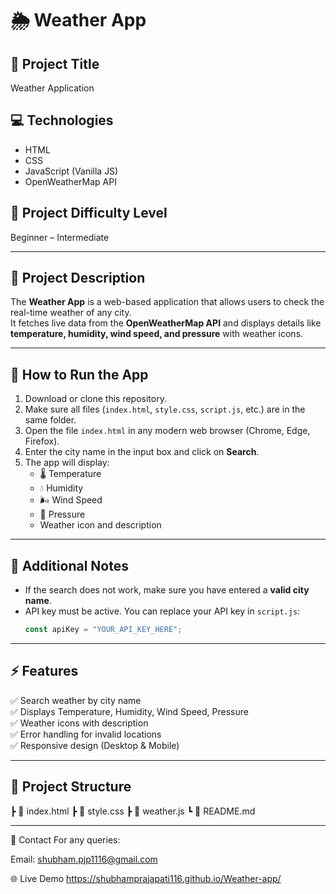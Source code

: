# 🌦 Weather App

## 📌 Project Title
Weather Application

## 💻 Technologies
- HTML  
- CSS  
- JavaScript (Vanilla JS)  
- OpenWeatherMap API  

## 🎯 Project Difficulty Level
Beginner – Intermediate

---

## 📖 Project Description
The **Weather App** is a web-based application that allows users to check the real-time weather of any city.  
It fetches live data from the **OpenWeatherMap API** and displays details like **temperature, humidity, wind speed, and pressure** with weather icons.

---

## 🚀 How to Run the App

1. Download or clone this repository.
2. Make sure all files (`index.html`, `style.css`, `script.js`, etc.) are in the same folder.
3. Open the file `index.html` in any modern web browser (Chrome, Edge, Firefox).
4. Enter the city name in the input box and click on **Search**.
5. The app will display:
   - 🌡️ Temperature  
   - 💧 Humidity  
   - 🌬️ Wind Speed  
   - 🔽 Pressure  
   - Weather icon and description

---

## 📌 Additional Notes

- If the search does not work, make sure you have entered a **valid city name**.  
- API key must be active. You can replace your API key in `script.js`:
  ```js
  const apiKey = "YOUR_API_KEY_HERE";

---

## ⚡ Features
✅ Search weather by city name  
✅ Displays Temperature, Humidity, Wind Speed, Pressure  
✅ Weather icons with description  
✅ Error handling for invalid locations  
✅ Responsive design (Desktop & Mobile)  

---

## 📂 Project Structure
┣ 📜 index.html
┣ 📜 style.css
┣ 📜 weather.js
┗ 📜 README.md

---

📧 Contact
For any queries:

Email: shubham.pjp1116@gmail.com

🌐 Live Demo
 https://shubhamprajapati116.github.io/Weather-app/
